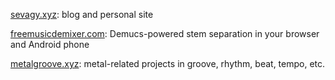 [sevagy.xyz](https://sevag.xyz): blog and personal site

[freemusicdemixer.com](https://freemusicdemixer.com): Demucs-powered stem separation in your browser and Android phone

[metalgroove.xyz](https://metalgroove.xyz): metal-related projects in groove, rhythm, beat, tempo, etc.
